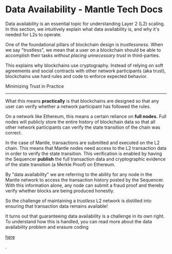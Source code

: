 # Data Availability - Mantle Tech Docs

Data availability is an essential topic for understanding Layer 2 (L2) scaling. In this section, we intuitively explain what data availability is, and why it's needed for L2s to operate.

One of the foundational pillars of blockchain design is _trustlessness_. When we say "trustless", we mean that a user on a blockchain should be able to accomplish their tasks _without placing unnecessary trust_ in third-parties.

This explains why blockchains use cryptography. Instead of relying on soft agreements and social contracts with other network participants (aka trust), blockchains use hard rules and code to enforce expected behavior.

Minimizing Trust in Practice

[](#minimizing-trust-in-practice)

---

What this means **practically** is that blockchains are designed so that any user can verify whether a network participant has followed the rules.

On a network like Ethereum, this means a certain reliance on **full nodes.** Full nodes will publicly store the entire history of blockchain data so that all other network participants can verify the state transition of the chain was correct.

In the case of Mantle, transactions are submitted and executed on the L2 chain. This means that Mantle nodes need access to the L2 transaction data in order to verify the state transition. This verification is enabled by having the Sequencer **publish** the full transaction data and cryptographic evidence of the state transition (a Merkle Proof) on Ethereum.

By "data availability" we are referring to the ability for any node in the Mantle network to access the transaction history posted by the Sequencer. With this information alone, any node can submit a fraud proof and thereby verify whether blocks are being produced honestly.

So the challenge of maintaining a _trustless_ L2 network is distilled into ensuring that transaction data remains available!

It turns out that guaranteeing data availability is a challenge in its own right. To understand how this is handled, you can read more about the data availability problem and erasure coding

[here](https://github.com/ethereum/research/wiki/A-note-on-data-availability-and-erasure-coding)

.
